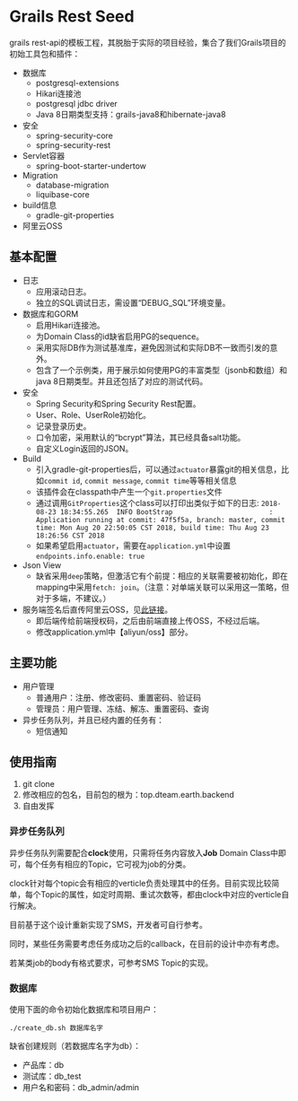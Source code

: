 # Grails Rest Seed

grails rest-api的模板工程，其脱胎于实际的项目经验，集合了我们Grails项目的初始工具包和插件：
- 数据库
  - postgresql-extensions
  - Hikari连接池
  - postgresql jdbc driver
  - Java 8日期类型支持：grails-java8和hibernate-java8
- 安全
  - spring-security-core
  - spring-security-rest
- Servlet容器
  - spring-boot-starter-undertow
- Migration
  - database-migration
  - liquibase-core
- build信息
  - gradle-git-properties
- 阿里云OSS

## 基本配置
- 日志
  - 应用滚动日志。
  - 独立的SQL调试日志，需设置“DEBUG_SQL”环境变量。
- 数据库和GORM
  - 启用Hikari连接池。
  - 为Domain Class的id缺省启用PG的sequence。
  - 采用实际DB作为测试基准库，避免因测试和实际DB不一致而引发的意外。
  - 包含了一个示例类，用于展示如何使用PG的丰富类型（jsonb和数组）和java 8日期类型。并且还包括了对应的测试代码。
- 安全
  - Spring Security和Spring Security Rest配置。
  - User、Role、UserRole初始化。
  - 记录登录历史。
  - 口令加密，采用默认的“bcrypt”算法，其已经具备salt功能。
  - 自定义Login返回的JSON。
- Build
  - 引入gradle-git-properties后，可以通过`actuator`暴露git的相关信息，比如`commit id`, `commit message`, `commit time`等等相关信息
  - 该插件会在classpath中产生一个`git.properties`文件
  - 通过调用`GitProperties`这个class可以打印出类似于如下的日志: `2018-08-23 18:34:55.265  INFO BootStrap                        : Application running at commit: 47f5f5a, branch: master, commit time: Mon Aug 20 22:50:05 CST 2018, build time: Thu Aug 23 18:26:56 CST 2018`
  - 如果希望启用`actuator`，需要在`application.yml`中设置`endpoints.info.enable: true`
- Json View
  - 缺省采用`deep`策略，但激活它有个前提：相应的关联需要被初始化，即在mapping中采用`fetch: join`。（注意：对单端关联可以采用这一策略，但对于多端，不建议。）
- 服务端签名后直传阿里云OSS，见[此链接](https://help.aliyun.com/document_detail/31926.html)。
  - 即后端传给前端授权码，之后由前端直接上传OSS，不经过后端。
  - 修改application.yml中【aliyun/oss】部分。

## 主要功能
- 用户管理
  - 普通用户：注册、修改密码、重置密码、验证码
  - 管理员：用户管理、冻结、解冻、重置密码、查询
- 异步任务队列，并且已经内置的任务有：
  - 短信通知

## 使用指南

  1. git clone
  1. 修改相应的包名，目前包的根为：top.dteam.earth.backend
  1. 自由发挥

### 异步任务队列

异步任务队列需要配合**clock**使用，只需将任务内容放入**Job** Domain Class中即可，每个任务有相应的Topic，它可视为job的分类。

clock针对每个topic会有相应的verticle负责处理其中的任务。目前实现比较简单，每个Topic的属性，如定时周期、重试次数等，都由clock中对应的verticle自行解决。

目前基于这个设计重新实现了SMS，开发者可自行参考。

同时，某些任务需要考虑任务成功之后的callback，在目前的设计中亦有考虑。

若某类job的body有格式要求，可参考SMS Topic的实现。

### 数据库

使用下面的命令初始化数据库和项目用户：
~~~
./create_db.sh 数据库名字
~~~
缺省创建规则（若数据库名字为db）：
- 产品库：db
- 测试库：db_test
- 用户名和密码：db_admin/admin